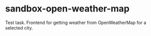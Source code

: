 # sandbox-open-weather-map
Test task. Frontend for getting weather from OpenWeatherMap for a selected city.
